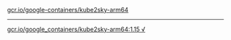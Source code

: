 [gcr.io/google-containers/kube2sky-arm64](https://hub.docker.com/r/abcz/kube2sky-arm64/tags/) 

----
[gcr.io/google_containers/kube2sky-arm64:1.15 √](https://hub.docker.com/r/abcz/kube2sky-arm64/tags/)

